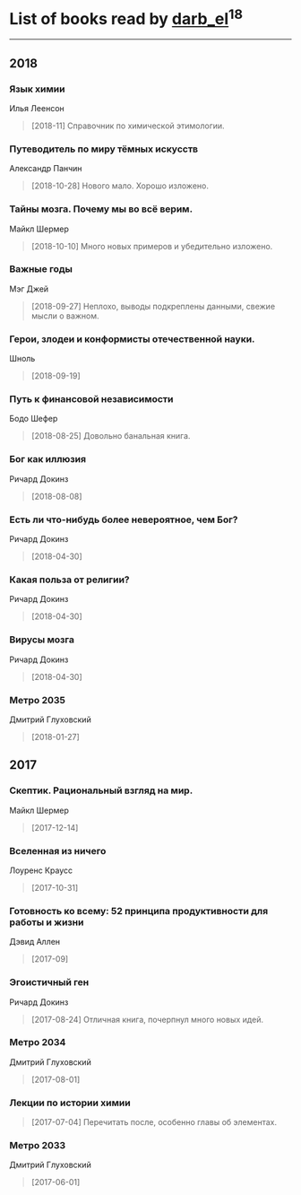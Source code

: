 # List of books read by [darb_el](http://vk.com/id184135339)<sup>18</sup>
---

## 2018

### Язык химии
Илья Леенсон
> [2018-11] Справочник по химической этимологии.


### Путеводитель по миру тёмных искусств
Александр Панчин
> [2018-10-28] Нового мало. Хорошо изложено.


### Тайны мозга. Почему мы во всё верим.
Майкл Шермер
> [2018-10-10] Много новых примеров и убедительно изложено.


### Важные годы
Мэг Джей
> [2018-09-27] Неплохо, выводы подкреплены данными, свежие мысли о важном.


### Герои, злодеи и конформисты отечественной науки.
Шноль
> [2018-09-19] 


### Путь к финансовой независимости
Бодо Шефер
> [2018-08-25] Довольно банальная книга.


### Бог как иллюзия
Ричард Докинз
> [2018-08-08] 


### Есть ли что-нибудь более невероятное, чем Бог?
Ричард Докинз
> [2018-04-30] 


### Какая польза от религии?
Ричард Докинз
> [2018-04-30] 


### Вирусы мозга
Ричард Докинз
> [2018-04-30] 


### Метро 2035
Дмитрий Глуховский
> [2018-01-27] 



## 2017

### Скептик. Рациональный взгляд на мир.
Майкл Шермер
> [2017-12-14] 


### Вселенная из ничего
Лоуренс Краусс
> [2017-10-31] 


### Готовность ко всему: 52 принципа продуктивности для работы и жизни
Дэвид Аллен
> [2017-09] 


### Эгоистичный ген
Ричард Докинз
> [2017-08-24] Отличная книга, почерпнул много новых идей.


### Метро 2034
Дмитрий Глуховский
> [2017-08-01] 


### Лекции по истории химии
> [2017-07-04] Перечитать после, особенно главы об элементах.


### Метро 2033
Дмитрий Глуховский
> [2017-06-01] 



